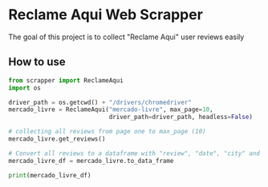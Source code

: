 # Reclame Aqui Web Scrapper

The goal of this project is to collect "Reclame Aqui" user reviews easily

## How to use

```python
from scrapper import ReclameAqui
import os

driver_path = os.getcwd() + "/drivers/chromedriver"
mercado_livre = ReclameAqui("mercado-livre", max_page=10, 
                            driver_path=driver_path, headless=False)

# collecting all reviews from page one to max_page (10)
mercado_livre.get_reviews()

# Convert all reviews to a dataframe with "review", "date", "city" and "status" columns
mercado_livre_df = mercado_livre.to_data_frame

print(mercado_livre_df)
```